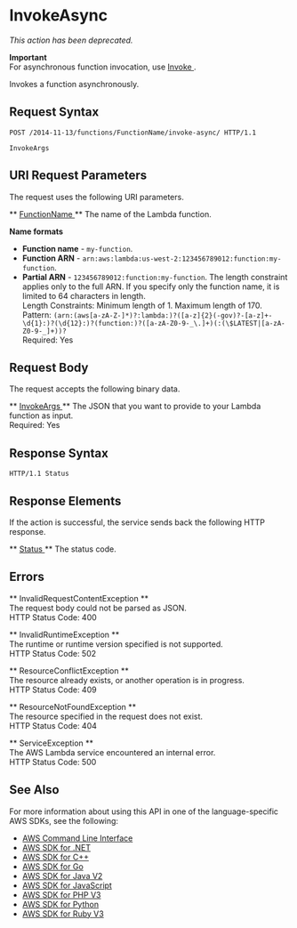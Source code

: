 # InvokeAsync<a name="API_InvokeAsync"></a>

 *This action has been deprecated\.* 

**Important**  
For asynchronous function invocation, use [ Invoke ](API_Invoke.md)\.

Invokes a function asynchronously\.

## Request Syntax<a name="API_InvokeAsync_RequestSyntax"></a>

```
POST /2014-11-13/functions/FunctionName/invoke-async/ HTTP/1.1

InvokeArgs
```

## URI Request Parameters<a name="API_InvokeAsync_RequestParameters"></a>

The request uses the following URI parameters\.

 ** [ FunctionName ](#API_InvokeAsync_RequestSyntax) **   <a name="SSS-InvokeAsync-request-FunctionName"></a>
The name of the Lambda function\.  

**Name formats**
+  **Function name** \- `my-function`\.
+  **Function ARN** \- `arn:aws:lambda:us-west-2:123456789012:function:my-function`\.
+  **Partial ARN** \- `123456789012:function:my-function`\.
The length constraint applies only to the full ARN\. If you specify only the function name, it is limited to 64 characters in length\.  
Length Constraints: Minimum length of 1\. Maximum length of 170\.  
Pattern: `(arn:(aws[a-zA-Z-]*)?:lambda:)?([a-z]{2}(-gov)?-[a-z]+-\d{1}:)?(\d{12}:)?(function:)?([a-zA-Z0-9-_\.]+)(:(\$LATEST|[a-zA-Z0-9-_]+))?`   
Required: Yes

## Request Body<a name="API_InvokeAsync_RequestBody"></a>

The request accepts the following binary data\.

 ** [ InvokeArgs ](#API_InvokeAsync_RequestSyntax) **   <a name="SSS-InvokeAsync-request-InvokeArgs"></a>
The JSON that you want to provide to your Lambda function as input\.  
Required: Yes

## Response Syntax<a name="API_InvokeAsync_ResponseSyntax"></a>

```
HTTP/1.1 Status
```

## Response Elements<a name="API_InvokeAsync_ResponseElements"></a>

If the action is successful, the service sends back the following HTTP response\.

 ** [ Status ](#API_InvokeAsync_ResponseSyntax) **   <a name="SSS-InvokeAsync-response-Status"></a>
The status code\.

## Errors<a name="API_InvokeAsync_Errors"></a>

 ** InvalidRequestContentException **   
The request body could not be parsed as JSON\.  
HTTP Status Code: 400

 ** InvalidRuntimeException **   
The runtime or runtime version specified is not supported\.  
HTTP Status Code: 502

 ** ResourceConflictException **   
The resource already exists, or another operation is in progress\.  
HTTP Status Code: 409

 ** ResourceNotFoundException **   
The resource specified in the request does not exist\.  
HTTP Status Code: 404

 ** ServiceException **   
The AWS Lambda service encountered an internal error\.  
HTTP Status Code: 500

## See Also<a name="API_InvokeAsync_SeeAlso"></a>

For more information about using this API in one of the language\-specific AWS SDKs, see the following:
+  [ AWS Command Line Interface](https://docs.aws.amazon.com/goto/aws-cli/lambda-2015-03-31/InvokeAsync) 
+  [ AWS SDK for \.NET](https://docs.aws.amazon.com/goto/DotNetSDKV3/lambda-2015-03-31/InvokeAsync) 
+  [ AWS SDK for C\+\+](https://docs.aws.amazon.com/goto/SdkForCpp/lambda-2015-03-31/InvokeAsync) 
+  [ AWS SDK for Go](https://docs.aws.amazon.com/goto/SdkForGoV1/lambda-2015-03-31/InvokeAsync) 
+  [ AWS SDK for Java V2](https://docs.aws.amazon.com/goto/SdkForJavaV2/lambda-2015-03-31/InvokeAsync) 
+  [ AWS SDK for JavaScript](https://docs.aws.amazon.com/goto/AWSJavaScriptSDK/lambda-2015-03-31/InvokeAsync) 
+  [ AWS SDK for PHP V3](https://docs.aws.amazon.com/goto/SdkForPHPV3/lambda-2015-03-31/InvokeAsync) 
+  [ AWS SDK for Python](https://docs.aws.amazon.com/goto/boto3/lambda-2015-03-31/InvokeAsync) 
+  [ AWS SDK for Ruby V3](https://docs.aws.amazon.com/goto/SdkForRubyV3/lambda-2015-03-31/InvokeAsync) 